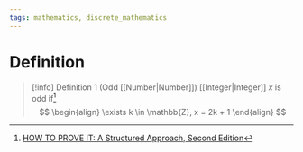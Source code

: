 ```yaml
---
tags: mathematics, discrete_mathematics
---
```


# Definition

> [!info] Definition 1 (Odd [[Number|Number]])
> [[Integer|Integer]] $x$ is odd if[^1]
> $$
> \begin{align}
> \exists k \in \mathbb{Z}, x = 2k + 1
> \end{align}
> $$

[^1]: [HOW TO PROVE IT: A Structured Approach, Second Edition](zotero://open-pdf/library/items/THI2Q4PN?page=140)